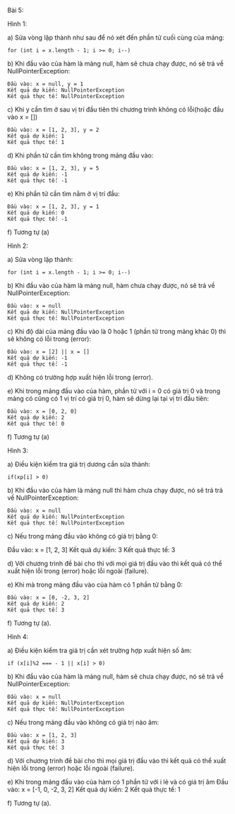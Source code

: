 Bài 5:

Hình 1:

a) Sửa vòng lặp thành như sau để nó xét đến phần tử cuối cùng của mảng:
    
    for (int i = x.length - 1; i >= 0; i--)

b) Khi đầu vào của hàm là mảng null, hàm sẽ chưa chạy được, nó sẽ trả về NullPointerException:

    Đầu vào: x = null, y = 1
    Kết quả dự kiến: NullPointerException
    Kết quả thực tế: NullPointerException
    
c) Khi y cần tìm ở sau vị trí đầu tiên thì chương trình không có lỗi(hoặc đầu vào x = [])

    Đầu vào: x = [1, 2, 3], y = 2
    Kết quả dự kiến: 1
    Kết quả thực tế: 1
    
d) Khi phần tử cần tìm không trong mảng đầu vào:

    Đầu vào: x = [1, 2, 3], y = 5
    Kết quả dự kiến: -1
    Kết quả thực tế: -1

e) Khi phần tử cần tìm nằm ở vị trí đầu:

    Đầu vào: x = [1, 2, 3], y = 1
    Kết quả dự kiến: 0
    Kết quả thực tế: -1
    
f) Tương tự (a)

Hình 2:

a) Sửa vòng lặp thành: 
    
    for (int i = x.length - 1; i >= 0; i--)

b) Khi đầu vào của hàm là mảng null, hàm chưa chạy được, nó sẽ trả về NullPointerException:

    Đầu vào: x = null
    Kết quả dự kiến: NullPointerException
    Kết quả thực tế: NullPointerException
    
c) Khi độ dài của mảng đầu vào là 0 hoặc 1 (phần tử trong mảng khác 0) thì sẽ không có lỗi trong (error):

    Đầu vào: x = [2] || x = []
    Kết quả dự kiến: -1
    Kết quả thực tế: -1
    
d) Không có trường hợp xuất hiện lỗi trong (error).

e) Khi trong mảng đầu vào của hàm, phần tử với i = 0 có giá trị 0 và trong mảng có cũng có 1 vị trí có giá trị 0, hàm sẽ dừng lại tại vị trí đầu tiên:

    Đầu vào: x = [0, 2, 0]
    Kết quả dự kiến: 2
    Kết quả thực tế: 0

f) Tương tự (a)

Hình 3:

a) Điều kiện kiểm tra giá trị dương cần sửa thành: 
    
    if(xp[i] > 0)

b) Khi đầu vào của hàm là mảng null thì hàm chưa chạy được, nó sẽ trả trả về NullPointerException:

    Đầu vào: x = null
    Kết quả dự kiến: NullPointerException
    Kết quả thực tế: NullPointerException
    
c) Nếu trong mảng đầu vào không có giá trị bằng 0:

   Đầu vào: x = [1, 2, 3]
   Kết quả dự kiến: 3
   Kết quả thực tế: 3
    
d) Với chương trình đề bài cho thì với mọi giá trị đầu vào thì kết quả có thể xuất hiện lỗi trong (error) hoặc lỗi ngoài (failure).

e) Khi mà trong mảng đầu vào của hàm có 1 phần tử bằng 0:

    Đầu vào: x = [0, -2, 3, 2]
    Kết quả dự kiến: 2
    Kết quả thực tế: 3
    
f) Tương tự (a).

Hình 4:

a) Điều kiện kiểm tra giá trị cần xét trường hợp xuất hiện số âm: 

    if (x[i]%2 === - 1 || x[i] > 0)

b) Khi đầu vào của hàm là mảng null, hàm sẽ chưa chạy được, nó sẽ trả về NullPointerException:

    Đầu vào: x = null
    Kết quả dự kiến: NullPointerException
    Kết quả thực tế: NullPointerException
    
c) Nếu trong mảng đầu vào không có giá trị nào âm:

    Đầu vào: x = [1, 2, 3]
    Kết quả dự kiến: 3
    Kết quả thực tế: 3
    
d) Với chương trình đề bài cho thì mọi giá trị đầu vào thì kết quả có thể xuất hiện lỗi trong (error) hoặc lỗi ngoài (failure).

e) Khi trong mảng đầu vào của hàm có 1 phần tử với i lẻ và có giá trị âm
    Đầu vào: x = [-1, 0, -2, 3, 2]
    Kết quả dự kiến: 2
    Kết quả thực tế: 1
   
f) Tương tự (a).
